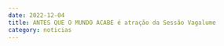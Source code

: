 ```yaml
---
date: 2022-12-04
title: ANTES QUE O MUNDO ACABE é atração da Sessão Vagalume
category: noticias
---
```

